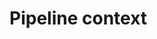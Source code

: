 ﻿<meta name="wikd:title" content="Pipeline context">
<meta name="wikd:name" content="pipelines-context">
<meta name="wikd:order" content="1">
<meta name="wikd:icon" content="fas fa-plug">

# Pipeline context
